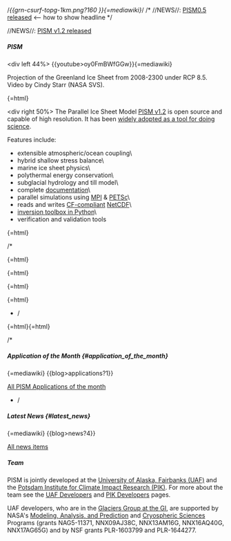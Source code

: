 /*{{grn-csurf-topg-1km.png?160 }}{=mediawiki}*/ /* //NEWS//:
[PISM0.5 released](home#latest_news) \<\-- how to show
headline */

//NEWS//: [PISM v1.2 released](home#latest_news)

##### PISM

\<div left 44%\> {{youtube>oy0FmBWfGGw}}{=mediawiki}

Projection of the Greenland Ice Sheet from 2008-2300 under RCP 8.5.
Video by Cindy Starr (NASA SVS).

{=html}
</div>

\<div right 50%\> The Parallel Ice Sheet Model [PISM
v1.2](stable_version) is open source and capable of high
resolution. It has been [widely adopted as a tool for doing
science](publications).

Features include:

 * extensible atmospheric/ocean coupling\
 * hybrid shallow stress balance\
 * marine ice sheet physics\
 * polythermal energy conservation\
 * subglacial hydrology and till model\
 * complete [documentation](overview)\
 * parallel simulations using [MPI](https://en.wikipedia.org/wiki/Message_Passing_Interface) & [PETSc](http://www.mcs.anl.gov/petsc/)\
 * reads and writes [CF-compliant](http://cfconventions.org/) [NetCDF](http://www.unidata.ucar.edu/software/netcdf/)\
 * [inversion toolbox in Python](http://www.pism-docs.org/doxy/inverse/html/index.html)\
 * verification and validation tools

{=html}
</div>

/*

{=html}
<HTML>

{=html}
<script type='text/javascript' src='https://www.openhub.net/p/pism/widgets/project_factoids?format=js'>

{=html}
</script>

{=html}
</HTML>

{=html}
</div>

-   /

<WRAP clear>{=html}</WRAP>{=html}

/*

##### Application of the Month {#application_of_the_month}

{=mediawiki}
{{blog>applications?1}}

[All PISM Applications of the month](old_paotm)

-   /

##### Latest News {#latest_news}

{=mediawiki}
{{blog>news?4}}

[All news items](old_news)

##### Team

PISM is jointly developed at the [University of Alaska, Fairbanks
(UAF)](http://www.uaf.edu/) and the [Potsdam Institute for
Climate Impact Research (PIK)](http://www.pik-potsdam.de/).
For more about the team see the [UAF Developers](about) and
[PIK Developers](pik:pism-pik) pages.

UAF developers, who are in the [Glaciers Group at the
GI](http://www.gi.alaska.edu/snowice/glaciers/), are
supported by NASA\'s [Modeling, Analysis, and
Prediction](http://map.nasa.gov/) and [Cryospheric
Sciences](http://ice.nasa.gov/) Programs (grants NAG5-11371,
NNX09AJ38C, NNX13AM16G, NNX16AQ40G, NNX17AG65G) and by NSF grants
PLR-1603799 and PLR-1644277.

